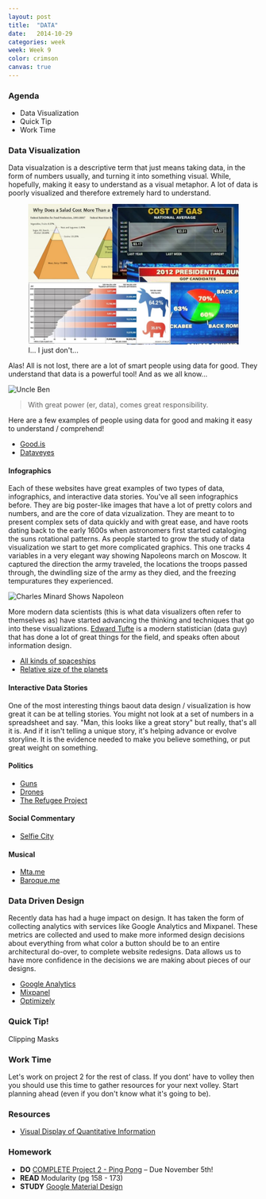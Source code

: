 ```yaml
---
layout: post
title:  "DATA"
date:   2014-10-29
categories: week
week: Week 9
color: crimson
canvas: true
---
```


### Agenda
- Data Visualization
- Quick Tip
- Work Time

### Data Visualization
Data visualzation is a descriptive term that just means taking data, in the form of numbers usually, and turning it into something visual. While, hopefully, making it easy to understand as a visual metaphor. A lot of data is poorly visualized and therefore extremely hard to understand.
<figure>
	<img src="/images/week9/badgraph-01.jpg" alt="" />
	<figcaption>I... I just don't...</figcaption>
</figure>

Alas! All is not lost, there are a lot of smart people using data for good. They understand that data is a powerful tool! And as we all know...

![Uncle Ben](http://static.comicvine.com/uploads/original/5/54400/1320070-cliff_robertson.gif)

>With great power (er, data), comes great responsibility.

Here are a few examples of people using data for good and making it easy to understand / comprehend!

- [Good.is](http://magazine.good.is/infographics)
- [Dataveyes](http://dataveyes.com/)

#### Infographics
Each of these websites have great examples of two types of data, infographics, and interactive data stories. You've all seen infographics before. They are big poster-like images that have a lot of pretty colors and numbers, and are the core of data vizualization. They are meant to to present complex sets of data quickly and with great ease, and have roots dating back to the early 1600s when astronomers first started cataloging the suns rotational patterns. As people started to grow the study of data visualization we start to get more complicated graphics. This one tracks 4 variables in a very elegant way showing Napoleons march on Moscow. It captured the direction the army traveled, the locations the troops passed through, the dwindling size of the army as they died, and the freezing tempuratures they experienced.

![Charles Minard Shows Napoleon](http://upload.wikimedia.org/wikipedia/commons/2/29/Minard.png)

More modern data scientists (this is what data visualizers often refer to themselves as) have started advancing the thinking and techniques that go into these visualizations. [Edward Tufte](http://en.wikipedia.org/wiki/Edward_Tufte) is a modern statistician (data guy) that has done a lot of great things for the field, and speaks often about information design.

- [All kinds of spaceships](http://thumbnails-visually.netdna-ssl.com/all-scifi-spaceships-known-to-man_52448ad9767ff.jpg)
- [Relative size of the planets](http://thumbnails-visually.netdna-ssl.com/ThePlanets_5282a6d2111c5.jpg)

#### Interactive Data Stories
One of the most interesting things baout data design / visualization is how great it can be at telling stories. You might not look at a set of numbers in a spreadsheet and say. "Man, this looks like a great story" but really, that's all it is. And if it isn't telling a unique story, it's helping advance or evolve storyline. It is the evidence needed to make you believe something, or put great weight on something.

#### Politics

- [Guns](http://guns.periscopic.com/?year=2013)
- [Drones](http://drones.pitchinteractive.com/)
- [The Refugee Project](http://www.therefugeeproject.org/)

#### Social Commentary

- [Selfie City](http://selfiecity.net/selfiexploratory/)

#### Musical

- [Mta.me](http://www.mta.me/)
- [Baroque.me](http://www.baroque.me/)

### Data Driven Design
Recently data has had a huge impact on design. It has taken the form of collecting analytics with services like Google Analytics and Mixpanel. These metrics are collected and used to make more informed design decisions about everything from what color a button should be to an entire architectural do-over, to complete website redesigns. Data allows us to have more confidence in the decisions we are making about pieces of our designs.

- [Google Analytics](http://www.google.com/analytics/)
- [Mixpanel](https://mixpanel.com/report/475085/events/)
- [Optimizely](https://www.optimizely.com/)

### Quick Tip!
Clipping Masks

### Work Time
Let's work on project 2 for the rest of class. If you dont' have to volley then you should use this time to gather resources for your next volley. Start planning ahead (even if you don't know what it's going to be).

### Resources
- [Visual Display of Quantitative Information](http://www.amazon.com/The-Visual-Display-Quantitative-Information/dp/0961392142/ref=sr_1_1?ie=UTF8&qid=1414551305&sr=8-1&keywords=visual+display+of+quantitative)

### Homework
- **DO** [COMPLETE Project 2 - Ping Pong](/projects/project-02/) – Due November 5th!
- **READ** Modularity (pg 158 - 173)
- **STUDY** [Google Material Design](http://google.com/design/spec/material-design/)
